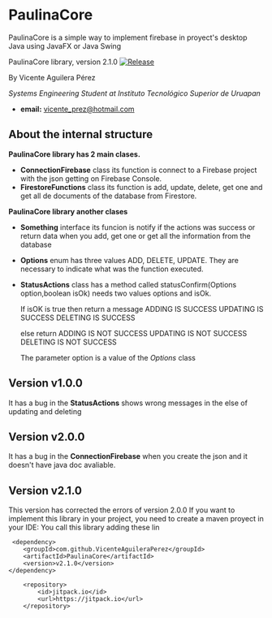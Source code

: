 # PaulinaCore
PaulinaCore is a simple way to implement firebase in proyect's desktop Java using JavaFX or Java Swing

PaulinaCore library, version 2.1.0   [![Release](https://jitpack.io/v/VicenteAguileraPerez/PaulinaCore.svg)](https://jitpack.io/#VicenteAguileraPerez/PaulinaCore)

By Vicente Aguilera Pérez

*Systems Engineering Student at Instituto Tecnológico Superior de Uruapan*

- **email:** vicente_prez@hotmail.com

About the internal structure
---------------------
**PaulinaCore library has 2 main clases.** 
- **ConnectionFirebase** class its function is connect to a Firebase project with the json getting on Firebase Console.
- **FirestoreFunctions** class its function is add, update, delete, get one and get all de documents of the database from Firestore.

**PaulinaCore library another clases** 
- **Something** interface its funcion is notify if the actions was success or return data when you add, get one or get all the information from the database
- **Options** enum has three values ADD, DELETE, UPDATE. They are necessary to indicate what was the function executed.
- **StatusActions** class has a method called statusConfirm(Options option,boolean isOk) needs two values options and isOk.

	If isOK is true then return a message
	ADDING IS SUCCESS
	UPDATING IS SUCCESS
	DELETING IS SUCCESS

	else return
	ADDING IS NOT SUCCESS
	UPDATING IS NOT SUCCESS
	DELETING IS NOT SUCCESS
	
	The parameter option is a value of the *Options* class

Version v1.0.0
---------------------
It has a bug in the **StatusActions** shows wrong messages in the else of updating and deleting

Version v2.0.0
---------------------
It has a bug in the **ConnectionFirebase** when you create the json and it doesn't have java doc avaliable.

Version v2.1.0
---------------------
This version has corrected the errors of version 2.0.0
If you want to implement this library in your project, you need to create a maven proyect in your IDE:
You call this library adding these lin
     
<dependencies>

     <dependency>
	    <groupId>com.github.VicenteAguileraPerez</groupId>
	    <artifactId>PaulinaCore</artifactId>
	    <version>v2.1.0</version>
	</dependency>
    
</dependencies>

<repositories>

        <repository>
            <id>jitpack.io</id>
            <url>https://jitpack.io</url>
        </repository>

</repositories>

